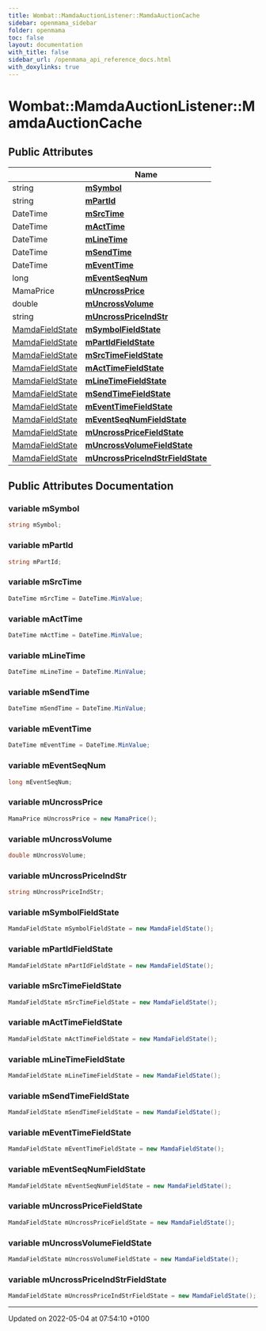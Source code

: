 ```yaml
---
title: Wombat::MamdaAuctionListener::MamdaAuctionCache
sidebar: openmama_sidebar
folder: openmama
toc: false
layout: documentation
with_title: false
sidebar_url: /openmama_api_reference_docs.html
with_doxylinks: true
---
```


# Wombat::MamdaAuctionListener::MamdaAuctionCache





## Public Attributes

|                | Name           |
| -------------- | -------------- |
| string | **[mSymbol](classWombat_1_1MamdaAuctionListener_1_1MamdaAuctionCache.html#variable-msymbol)**  |
| string | **[mPartId](classWombat_1_1MamdaAuctionListener_1_1MamdaAuctionCache.html#variable-mpartid)**  |
| DateTime | **[mSrcTime](classWombat_1_1MamdaAuctionListener_1_1MamdaAuctionCache.html#variable-msrctime)**  |
| DateTime | **[mActTime](classWombat_1_1MamdaAuctionListener_1_1MamdaAuctionCache.html#variable-macttime)**  |
| DateTime | **[mLineTime](classWombat_1_1MamdaAuctionListener_1_1MamdaAuctionCache.html#variable-mlinetime)**  |
| DateTime | **[mSendTime](classWombat_1_1MamdaAuctionListener_1_1MamdaAuctionCache.html#variable-msendtime)**  |
| DateTime | **[mEventTime](classWombat_1_1MamdaAuctionListener_1_1MamdaAuctionCache.html#variable-meventtime)**  |
| long | **[mEventSeqNum](classWombat_1_1MamdaAuctionListener_1_1MamdaAuctionCache.html#variable-meventseqnum)**  |
| MamaPrice | **[mUncrossPrice](classWombat_1_1MamdaAuctionListener_1_1MamdaAuctionCache.html#variable-muncrossprice)**  |
| double | **[mUncrossVolume](classWombat_1_1MamdaAuctionListener_1_1MamdaAuctionCache.html#variable-muncrossvolume)**  |
| string | **[mUncrossPriceIndStr](classWombat_1_1MamdaAuctionListener_1_1MamdaAuctionCache.html#variable-muncrosspriceindstr)**  |
| [MamdaFieldState](namespaceWombat.html#enum-mamdafieldstate) | **[mSymbolFieldState](classWombat_1_1MamdaAuctionListener_1_1MamdaAuctionCache.html#variable-msymbolfieldstate)**  |
| [MamdaFieldState](namespaceWombat.html#enum-mamdafieldstate) | **[mPartIdFieldState](classWombat_1_1MamdaAuctionListener_1_1MamdaAuctionCache.html#variable-mpartidfieldstate)**  |
| [MamdaFieldState](namespaceWombat.html#enum-mamdafieldstate) | **[mSrcTimeFieldState](classWombat_1_1MamdaAuctionListener_1_1MamdaAuctionCache.html#variable-msrctimefieldstate)**  |
| [MamdaFieldState](namespaceWombat.html#enum-mamdafieldstate) | **[mActTimeFieldState](classWombat_1_1MamdaAuctionListener_1_1MamdaAuctionCache.html#variable-macttimefieldstate)**  |
| [MamdaFieldState](namespaceWombat.html#enum-mamdafieldstate) | **[mLineTimeFieldState](classWombat_1_1MamdaAuctionListener_1_1MamdaAuctionCache.html#variable-mlinetimefieldstate)**  |
| [MamdaFieldState](namespaceWombat.html#enum-mamdafieldstate) | **[mSendTimeFieldState](classWombat_1_1MamdaAuctionListener_1_1MamdaAuctionCache.html#variable-msendtimefieldstate)**  |
| [MamdaFieldState](namespaceWombat.html#enum-mamdafieldstate) | **[mEventTimeFieldState](classWombat_1_1MamdaAuctionListener_1_1MamdaAuctionCache.html#variable-meventtimefieldstate)**  |
| [MamdaFieldState](namespaceWombat.html#enum-mamdafieldstate) | **[mEventSeqNumFieldState](classWombat_1_1MamdaAuctionListener_1_1MamdaAuctionCache.html#variable-meventseqnumfieldstate)**  |
| [MamdaFieldState](namespaceWombat.html#enum-mamdafieldstate) | **[mUncrossPriceFieldState](classWombat_1_1MamdaAuctionListener_1_1MamdaAuctionCache.html#variable-muncrosspricefieldstate)**  |
| [MamdaFieldState](namespaceWombat.html#enum-mamdafieldstate) | **[mUncrossVolumeFieldState](classWombat_1_1MamdaAuctionListener_1_1MamdaAuctionCache.html#variable-muncrossvolumefieldstate)**  |
| [MamdaFieldState](namespaceWombat.html#enum-mamdafieldstate) | **[mUncrossPriceIndStrFieldState](classWombat_1_1MamdaAuctionListener_1_1MamdaAuctionCache.html#variable-muncrosspriceindstrfieldstate)**  |

## Public Attributes Documentation

### variable mSymbol

```csharp
string mSymbol;
```


### variable mPartId

```csharp
string mPartId;
```


### variable mSrcTime

```csharp
DateTime mSrcTime = DateTime.MinValue;
```


### variable mActTime

```csharp
DateTime mActTime = DateTime.MinValue;
```


### variable mLineTime

```csharp
DateTime mLineTime = DateTime.MinValue;
```


### variable mSendTime

```csharp
DateTime mSendTime = DateTime.MinValue;
```


### variable mEventTime

```csharp
DateTime mEventTime = DateTime.MinValue;
```


### variable mEventSeqNum

```csharp
long mEventSeqNum;
```


### variable mUncrossPrice

```csharp
MamaPrice mUncrossPrice = new MamaPrice();
```


### variable mUncrossVolume

```csharp
double mUncrossVolume;
```


### variable mUncrossPriceIndStr

```csharp
string mUncrossPriceIndStr;
```


### variable mSymbolFieldState

```csharp
MamdaFieldState mSymbolFieldState = new MamdaFieldState();
```


### variable mPartIdFieldState

```csharp
MamdaFieldState mPartIdFieldState = new MamdaFieldState();
```


### variable mSrcTimeFieldState

```csharp
MamdaFieldState mSrcTimeFieldState = new MamdaFieldState();
```


### variable mActTimeFieldState

```csharp
MamdaFieldState mActTimeFieldState = new MamdaFieldState();
```


### variable mLineTimeFieldState

```csharp
MamdaFieldState mLineTimeFieldState = new MamdaFieldState();
```


### variable mSendTimeFieldState

```csharp
MamdaFieldState mSendTimeFieldState = new MamdaFieldState();
```


### variable mEventTimeFieldState

```csharp
MamdaFieldState mEventTimeFieldState = new MamdaFieldState();
```


### variable mEventSeqNumFieldState

```csharp
MamdaFieldState mEventSeqNumFieldState = new MamdaFieldState();
```


### variable mUncrossPriceFieldState

```csharp
MamdaFieldState mUncrossPriceFieldState = new MamdaFieldState();
```


### variable mUncrossVolumeFieldState

```csharp
MamdaFieldState mUncrossVolumeFieldState = new MamdaFieldState();
```


### variable mUncrossPriceIndStrFieldState

```csharp
MamdaFieldState mUncrossPriceIndStrFieldState = new MamdaFieldState();
```


-------------------------------

Updated on 2022-05-04 at 07:54:10 +0100